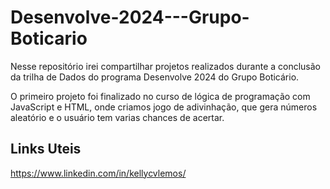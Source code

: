# Desenvolve-2024---Grupo-Boticario

Nesse repositório irei compartilhar projetos realizados durante a conclusão da trilha de Dados do programa Desenvolve 2024 do Grupo Boticário.

O primeiro projeto foi finalizado no curso de lógica de programação com JavaScript e HTML, onde criamos jogo de adivinhação, que gera números aleatório e o usuário tem varias chances de acertar.




## Links Uteis 

https://www.linkedin.com/in/kellycvlemos/
